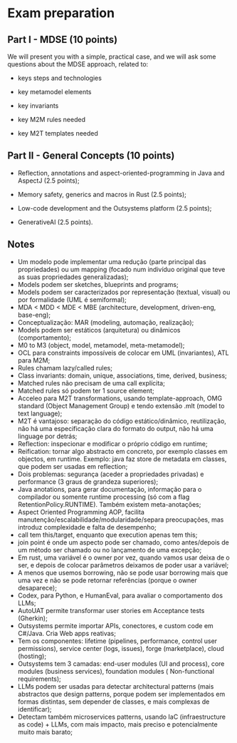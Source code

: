 # Exam preparation

## Part I - MDSE (10 points)

We will present you with a simple, practical case, and we will ask some questions about the MDSE approach, related to:

- keys steps and technologies

- key metamodel elements 

- key invariants

- key M2M rules needed

- key M2T templates needed   

## Part II - General Concepts (10 points)

- Reflection, annotations and aspect-oriented-programming in Java and AspectJ (2.5 points);

- Memory safety, generics and macros in Rust (2.5 points);

- Low-code development and the Outsystems platform (2.5 points);

- GenerativeAI (2.5 points).

## Notes

- Um modelo pode implementar uma redução (parte principal das propriedades) ou um mapping (focado num indivíduo original que teve as suas propriedades generalizadas);
- Models podem ser sketches, blueprints and programs;
- Models podem ser caracterizados por representação (textual, visual) ou por formalidade (UML é semiformal);
- MDA < MDD < MDE < MBE (architecture, development, driven-eng, base-eng);
- Conceptualização: MAR (modeling, automação, realização);
- Models podem ser estáticos (arquitetura) ou dinâmicos (comportamento);
- M0 to M3 (object, model, metamodel, meta-metamodel);
- OCL para constraints impossíveis de colocar em UML (invariantes), ATL para M2M;
- Rules chamam lazy/called rules;
- Class invariants: domain, unique, associations, time, derived, business;
- Matched rules não precisam de uma call explícita;
- Matched rules só podem ter 1 source element;
- Acceleo para M2T transformations, usando template-approach, OMG standard (Object Management Group) e tendo extensão .mlt (model to text language);
- M2T é vantajoso: separação do código estático/dinâmico, reutilização, não há uma especificação clara do formato do output, não há uma linguage por detrás;
- Reflection: inspecionar e modificar o próprio código em runtime;
- Reification: tornar algo abstracto em concreto, por exemplo classes em objectos, em runtime. Exemplo: java faz store de metadata em classes, que podem ser usadas em reflection;
- Dois problemas: segurança (aceder a propriedades privadas) e performance (3 graus de grandeza superiores);
- Java anotations, para gerar documentação, informação para o compilador ou somente runtime processing (só com a flag RetentionPolicy.RUNTIME). Também existem meta-anotações;
- Aspect Oriented Programming AOP, facilita manutenção/escalabilidade/modularidade/separa preocupações, mas introduz complexidade e falta de desempenho;
- call tem this/target, enquanto que execution apenas tem this;
- join point é onde um aspecto pode ser chamado, como antes/depois de um método ser chamado ou no lançamento de uma excepção;
- Em rust, uma variável é o owner por vez, quando vamos usar deixa de o ser, e depois de colocar parâmetros deixamos de poder usar a variável;
- A menos que usemos borrowing, não se pode usar borrowing mais que uma vez e não se pode retornar referências (porque o owner desaparece);
- Codex, para Python, e HumanEval, para avaliar o comportamento dos LLMs;
- AutoUAT permite transformar user stories em Acceptance tests (Gherkin);
- Outsystems permite importar APIs, conectores, e custom code em C#/Java. Cria Web apps reativas;
- Tem os componentes: lifetime (pipelines, performance, control user permissions), service center (logs, issues), forge (marketplace), cloud (hosting);
- Outsystems tem 3 camadas: end-user modules (UI and process), core modules (business services), foundation modules ( Non-functional requirements);
- LLMs podem ser usadas para detectar architectural patterns (mais abstractos que design patterns, porque podem ser implementados em formas distintas, sem depender de classes, e mais complexas de identificar);
- Detectam também microservices patterns, usando IaC (infraestructure as code) + LLMs, com mais impacto, mais preciso e potencialmente muito mais barato;